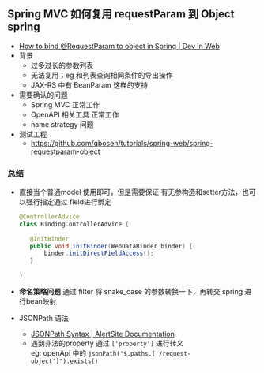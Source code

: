 ## Spring MVC  如何复用 requestParam 到 Object spring

- [How to bind @RequestParam to object in Spring | Dev in Web](http://dolszewski.com/spring/how-to-bind-requestparam-to-object/)
- 背景
    - 过多过长的参数列表
    - 无法复用；eg 和列表查询相同条件的导出操作
    - JAX-RS 中有 BeanParam 这样的支持
- 需要确认的问题
    - Spring MVC 正常工作
    - OpenAPI 相关工具 正常工作
    - name strategy 问题
- 测试工程
    - https://github.com/qbosen/tutorials/spring-web/spring-requestparam-object

### 总结

- 直接当个普通model 使用即可，但是需要保证 有无参构造和setter方法，也可以强行指定通过 field进行绑定

  ``` java
  @ControllerAdvice
  class BindingControllerAdvice {
   
     @InitBinder
     public void initBinder(WebDataBinder binder) {
         binder.initDirectFieldAccess();
     }
   
  }
  ```
  
- **命名策略问题** 通过 filter 将 snake_case 的参数转换一下，再转交 spring 进行bean映射

- JSONPath 语法
    - [JSONPath Syntax | AlertSite Documentation](https://support.smartbear.com/alertsite/docs/monitors/api/endpoint/jsonpath.html)
    - 遇到非法的property 通过 `['property']` 进行转义  
      eg: openApi 中的 `jsonPath("$.paths.['/request-object']").exists()`